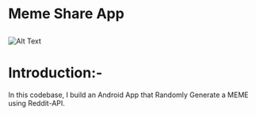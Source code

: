 # Meme Share App

##

![Alt Text](https://media.giphy.com/media/48P5uq1HRWgZPGgKpc/giphy.gif)

# Introduction:-

In this codebase, I build an Android App that Randomly Generate a MEME using Reddit-API.

###


